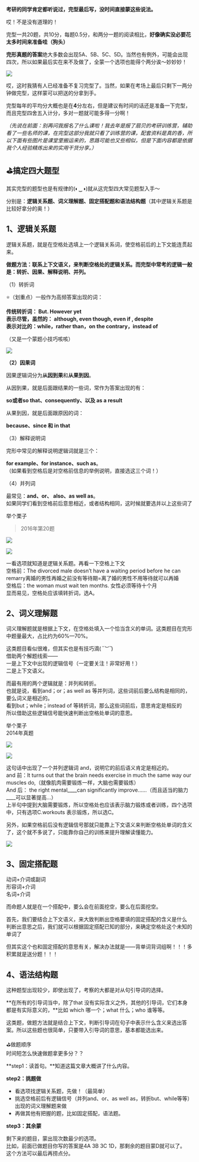 **考研的同学肯定都听说过，完型最后写，没时间直接蒙这些说法。**

哎！不是没有道理的！

完型一共20题，共10分，每题0.5分，和两分一题的阅读相比，**好像确实没必要花太多时间来准备哇（狗头）**

**完形真题的答案**绝大多数会出现5A、5B、5C、5D。当然也有例外，可能会出现四次，所以如果最后实在来不及做了，全蒙一个选项也能得个两分诶～妙妙妙！  

![](https://pic3.zhimg.com/v2-ecba0a082a4e7fbb6345a681407b555a_b.webp)

  
  
哎，这时我猜有人已经准备不复习完型了。当然，如果在考场上最后只剩下一两分钟做完型，这样蒙可以把送的分拿到手。  
  
完型每年的平均分大概也是在**4**分左右，但是建议有时间的话还是准备一下完型，而且完型四舍五入计分，多对一题就可能多得一分啊！

_（先说在前面：别再问我报名了什么课啦！我去年是报了扇贝的考研训练营，辅助看了一些名师的课，在完型这部分我就只看了训练营的课，配套资料是真的香，所以下面有些图片是课堂里搬运来的，思路可能也又些相似，但是下面内容都是依据我个人经验精炼出来的实用干货分享。）_

## ⛳️搞定四大题型

其实完型的题型也是有规律的(◐‿◑)就从这完型四大常见题型入手～  
  
分别是：**逻辑关系题、词义理解题、固定搭配题和语法结构题**（其中逻辑关系题是比较好拿分的奥！）

## **1、逻辑关系题**

逻辑关系题，就是在空格处选填上一个逻辑关系词，使空格前后的上下文能连贯起来。

**做题方法：**联系上下文语义，来判断空格处的逻辑关系。而完型中常考的逻辑一般是**：转折、因果、解释说明、并列。**  
  
（1）转折词

⭐️（划重点）一般作为高频答案出现的词：

**传统转折词： But. However yet**  
**表示尽管，虽然的： although, even though, even if , despite**  
**表示对比的：while，rather than，on the contrary，instead of**  
  
（又是一个蒙题小技巧咳咳）

![](https://pic1.zhimg.com/v2-05261f13b2676921f29320f417a40b44_b.png)

  
  
**（2）因果词**

因果逻辑词分为**从因到果**和**从果到因**。

从因到果，就是后面跟结果的一些词，常作为答案出现的有：

**so或者so that、consequently、以及 as a result**

从果到因，就是后面跟原因的词：

**because、since 和 in that**  
  
（3）解释说明词

完形中常见的解释说明逻辑词就是三个：

**for example、for instance、such as**。  
（如果看到空格后是对空格前信息的举例说明，直接选这三个词！）  
  
（4）并列词

最常见：**and、or、 also、as well as**。  
如果同学们看到空格前后意思相近，或者结构相同，这时候就要选并以上这些词了  
  
举个栗子

> 2016年第20题

![](https://pic1.zhimg.com/v2-49fd463ecdeae9ccbc95cca308bf3188_r.jpg)

  

![](https://pic2.zhimg.com/v2-97f774b00711ea950d5b6bf5bdc63955_r.jpg)

  
  
一看选项就知道是逻辑关系题。再看一下空格上下文  
空格前：The divorced male doesn’t have a waiting period before he can remarry离婚的男性再婚之前没有等待期=离了婚的男性不用等待就可以再婚  
空格后：the woman must wait ten months. 女性必须等待十个月  
显而易见，空格处应该填转折词，选A。

## 2、词义理解题

词义理解题就是根据上下文，在空格处填入一个恰当含义的单词。这类题目在完形中题量最大，占比约为60%—70%。  
  
这类题目看似很难，但其实也是有技巧滴(*ˉ︶ˉ*)  
借助两个解题线索——  
一是上下文中出现的逻辑信号（一定要关注！非常好用！）  
二是上下文语义。  
  
而最有用的两个逻辑就是：并列和转折。  
也就是说，看到and；or；as well as 等并列词，这些词前后要么结构是相同的，要么词义是相近的。  
看到but；while；instead of 等转折词，那么这些词前后，意思肯定是相反的  
所以借助这些逻辑信号能快速判断出空格处单词的意思。  
  
举个栗子  
2014年真题  

![](https://pic4.zhimg.com/v2-00a3610eaa3725a154b9c21a49e7e147_r.jpg)

  

![](https://pic3.zhimg.com/v2-28cc78a66f8ec219f51b3eb074234d66_r.jpg)

  
  
这句话中出现了一个并列逻辑词 and，说明它的前后语义肯定是相近的。  
and 前：It turns out that the brain needs exercise in much the same way our muscles do,（就像肌肉需要锻炼一样，大脑也需要锻炼）  
And 后： the right mental____can significantly improve……（而且适当的脑力____可以显著提高...）  
上半句中提到大脑需要锻炼，所以空格处也应该表示脑力锻炼或者训练，四个选项中，只有选项C.workouts 表示锻炼，所以选C。  
  
另外，如果空格前后没有逻辑信号那就只能靠上下文语义来判断空格处单词的含义了，这个就不多说了，只能靠你自己的训练来提升理解读懂能力。

![](https://pic1.zhimg.com/v2-e68e4c923a632133d3aed35e26f3b794_r.jpg)

## 3、固定搭配题

动词+介词或副词  
形容词+介词  
名词+介词  
  
而命题人就是在一个搭配中，要么会在前面挖空，要么在后面挖空。  
  
首先，我们要结合上下文语义，来大致判断出空格要填的固定搭配的含义是什么  
判断出意思之后，我们就可以根据固定搭配已知的部分，来确定空格处这个未知的单词了  
  
但其实这个也和固定搭配的意思有关，解决办法就是——背单词背词组啊！！！多积累就是送分题！！！

## **4、语法结构题**

这种题型出现较少，即使出现了，考察的大都是对从句引导词的选择。

**在所有的引导词当中，除了that 没有实际含义之外，其他的引导词，它们本身都是有实际意义的，**比如 which 哪一个；what 什么；who 谁等等。

这类题，做题方法就是结合上下文，判断引导词在句子中表示什么含义来选出答案。所以这些题也很简单，只要带入引导词的意思，基本都能选出来。  
  
⛳️做题顺序  
时间短怎么快速做题拿更多分？？

**step1：读首句。**知道这篇文章大概讲了什么内容。  
  
**step2：挑题做**

-   看选项找逻辑关系题，先做！（最简单）
-   挑选空格前后有逻辑信号（并列and、or、as well as，转折but、while等等）出现的词义理解题来做
-   再做其他有把握的题，比如固定搭配，语法题。

**step3：其余蒙**

剩下来的题目，蒙出现次数最少的选项。  
比如，前面已做题目你写的答案是4A 3B 3C 1D，那剩余的题目蒙D就可以了。  
这个方法可以最后再捞点分。